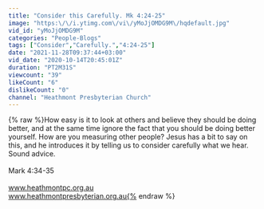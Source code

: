 ```yaml
---
title: "Consider this Carefully. Mk 4:24-25"
image: "https:\/\/i.ytimg.com\/vi\/yMoJjOMDG9M\/hqdefault.jpg"
vid_id: "yMoJjOMDG9M"
categories: "People-Blogs"
tags: ["Consider","Carefully.","4:24-25"]
date: "2021-11-28T09:37:44+03:00"
vid_date: "2020-10-14T20:45:01Z"
duration: "PT2M31S"
viewcount: "39"
likeCount: "6"
dislikeCount: "0"
channel: "Heathmont Presbyterian Church"
---
```

{% raw %}How easy is it to look at others and believe they should be doing better, and at the same time ignore the fact that you should be doing better yourself. How are you measuring other people? Jesus has a bit to say on this, and he introduces it by telling us to consider carefully what we hear. Sound advice.<br /><br />Mark 4:34-35<br /><br />www.heathmontpc.org.au<br />www.heathmontpresbyterian.org.au{% endraw %}
